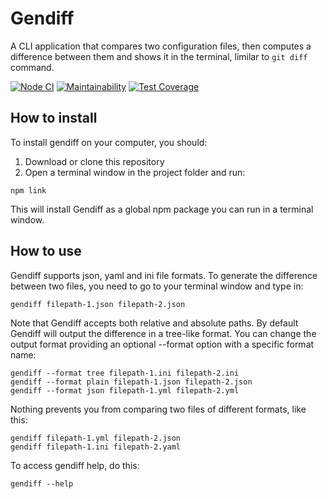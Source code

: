 # Gendiff

A CLI application that compares two configuration files, then computes a difference between them and shows it in the terminal, limilar to `git diff` command.

[![Node CI](https://github.com/siniiitsa/frontend-project-lvl2/workflows/Node%20CI/badge.svg)](https://github.com/siniiitsa/frontend-project-lvl2/actions)
[![Maintainability](https://api.codeclimate.com/v1/badges/4c9931ddd90cd1bd16cd/maintainability)](https://codeclimate.com/github/siniiitsa/frontend-project-lvl2/maintainability)
[![Test Coverage](https://api.codeclimate.com/v1/badges/4c9931ddd90cd1bd16cd/test_coverage)](https://codeclimate.com/github/siniiitsa/frontend-project-lvl2/test_coverage)

## How to install

To install gendiff on your computer, you should:

1. Download or clone this repository
2. Open a terminal window in the project folder and run:

```
npm link
```

This will install Gendiff as a global npm package you can run in a terminal window.

## How to use

Gendiff supports json, yaml and ini file formats. To generate the difference between two files, you need to go to your terminal window and type in:

```
gendiff filepath-1.json filepath-2.json
```

Note that Gendiff accepts both relative and absolute paths. By default Gendiff will output the difference in a tree-like format. You can change the output format providing an optional --format option with a specific format name:

```
gendiff --format tree filepath-1.ini filepath-2.ini
gendiff --format plain filepath-1.json filepath-2.json
gendiff --format json filepath-1.yml filepath-2.yml
```

Nothing prevents you from comparing two files of different formats, like this:

```
gendiff filepath-1.yml filepath-2.json
gendiff filepath-1.ini filepath-2.yaml
```

To access gendiff help, do this:

```
gendiff --help
```
